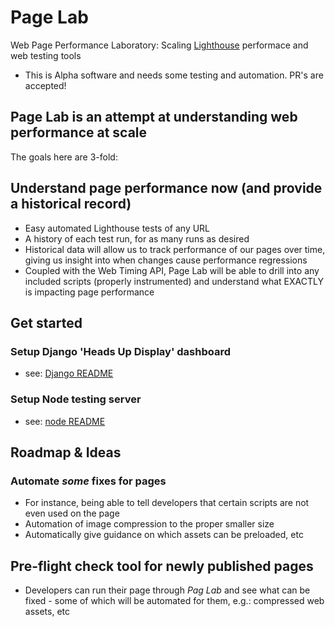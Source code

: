 # Page Lab

Web Page Performance Laboratory: Scaling [Lighthouse](https://github.com/GoogleChrome/Lighthouse "Google Lighthouse") performace and web testing tools

* This is Alpha software and needs some testing and automation. PR's are accepted!

## Page Lab is an attempt at understanding web performance at scale

The goals here are 3-fold:

## Understand page performance now (and provide a historical record)

* Easy automated Lighthouse tests of any URL
* A history of each test run, for as many runs as desired
* Historical data will allow us to track performance of our pages over time, giving us insight into when changes cause performance regressions
* Coupled with the Web Timing API, Page Lab will be able to drill into any included scripts (properly instrumented) and understand what EXACTLY is impacting page performance

## Get started

### Setup Django 'Heads Up Display' dashboard

* see: [Django README](admin/pageaudit/README.md "Django README")

### Setup Node testing server

* see: [node README](pageaudit/README.md "Node README")

## Roadmap & Ideas

### Automate _some_ fixes for pages

* For instance, being able to tell developers that certain scripts are not even used on the page
* Automation of image compression to the proper smaller size
* Automatically give guidance on which assets can be preloaded, etc

## Pre-flight check tool for newly published pages

* Developers can run their page through *Pag Lab* and see what can be fixed - some of which will be automated for them, e.g.: compressed web assets, etc
